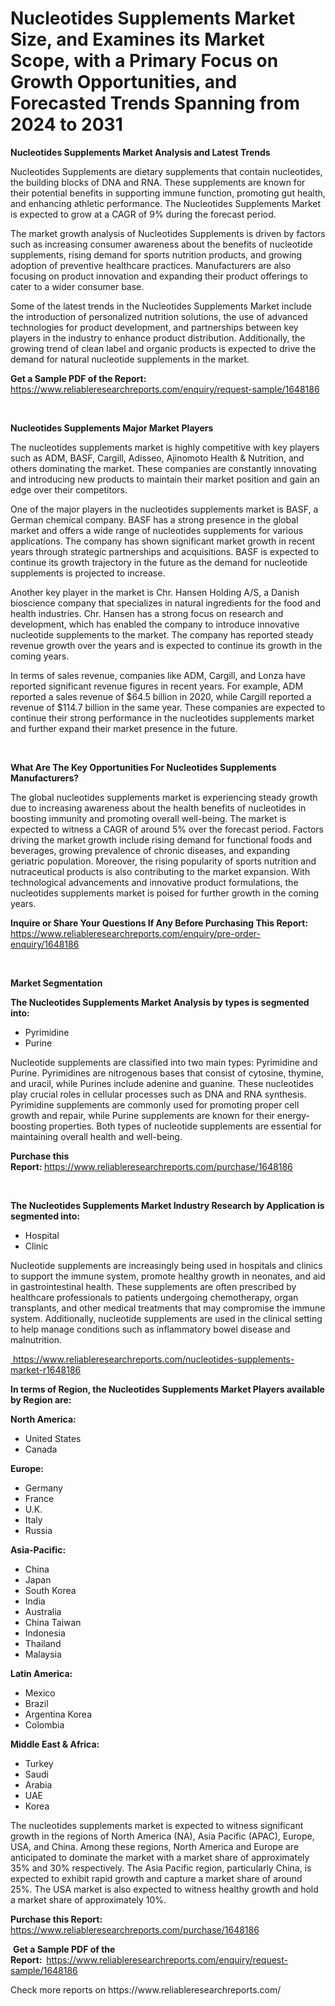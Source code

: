<p><h1>Nucleotides Supplements Market Size, and Examines its Market Scope, with a Primary Focus on Growth Opportunities, and Forecasted Trends Spanning from 2024 to 2031</h1></p><p><strong>Nucleotides Supplements Market Analysis and Latest Trends</strong></p>
<p><p>Nucleotides Supplements are dietary supplements that contain nucleotides, the building blocks of DNA and RNA. These supplements are known for their potential benefits in supporting immune function, promoting gut health, and enhancing athletic performance. The Nucleotides Supplements Market is expected to grow at a CAGR of 9% during the forecast period. </p><p>The market growth analysis of Nucleotides Supplements is driven by factors such as increasing consumer awareness about the benefits of nucleotide supplements, rising demand for sports nutrition products, and growing adoption of preventive healthcare practices. Manufacturers are also focusing on product innovation and expanding their product offerings to cater to a wider consumer base. </p><p>Some of the latest trends in the Nucleotides Supplements Market include the introduction of personalized nutrition solutions, the use of advanced technologies for product development, and partnerships between key players in the industry to enhance product distribution. Additionally, the growing trend of clean label and organic products is expected to drive the demand for natural nucleotide supplements in the market.</p></p>
<p><strong>Get a Sample PDF of the Report:&nbsp;</strong> <a href="https://www.reliableresearchreports.com/enquiry/request-sample/1648186">https://www.reliableresearchreports.com/enquiry/request-sample/1648186</a></p>
<p>&nbsp;</p>
<p><strong>Nucleotides Supplements Major Market Players</strong></p>
<p><p>The nucleotides supplements market is highly competitive with key players such as ADM, BASF, Cargill, Adisseo, Ajinomoto Health & Nutrition, and others dominating the market. These companies are constantly innovating and introducing new products to maintain their market position and gain an edge over their competitors.</p><p>One of the major players in the nucleotides supplements market is BASF, a German chemical company. BASF has a strong presence in the global market and offers a wide range of nucleotides supplements for various applications. The company has shown significant market growth in recent years through strategic partnerships and acquisitions. BASF is expected to continue its growth trajectory in the future as the demand for nucleotide supplements is projected to increase.</p><p>Another key player in the market is Chr. Hansen Holding A/S, a Danish bioscience company that specializes in natural ingredients for the food and health industries. Chr. Hansen has a strong focus on research and development, which has enabled the company to introduce innovative nucleotide supplements to the market. The company has reported steady revenue growth over the years and is expected to continue its growth in the coming years.</p><p>In terms of sales revenue, companies like ADM, Cargill, and Lonza have reported significant revenue figures in recent years. For example, ADM reported a sales revenue of $64.5 billion in 2020, while Cargill reported a revenue of $114.7 billion in the same year. These companies are expected to continue their strong performance in the nucleotides supplements market and further expand their market presence in the future.</p></p>
<p>&nbsp;</p>
<p><strong>What Are The Key Opportunities For Nucleotides Supplements Manufacturers?</strong></p>
<p><p>The global nucleotides supplements market is experiencing steady growth due to increasing awareness about the health benefits of nucleotides in boosting immunity and promoting overall well-being. The market is expected to witness a CAGR of around 5% over the forecast period. Factors driving the market growth include rising demand for functional foods and beverages, growing prevalence of chronic diseases, and expanding geriatric population. Moreover, the rising popularity of sports nutrition and nutraceutical products is also contributing to the market expansion. With technological advancements and innovative product formulations, the nucleotides supplements market is poised for further growth in the coming years.</p></p>
<p><strong>Inquire or Share Your Questions If Any Before Purchasing This Report:</strong> <a href="https://www.reliableresearchreports.com/enquiry/pre-order-enquiry/1648186">https://www.reliableresearchreports.com/enquiry/pre-order-enquiry/1648186</a></p>
<p>&nbsp;</p>
<p><strong>Market Segmentation</strong></p>
<p><strong>The Nucleotides Supplements Market Analysis by types is segmented into:</strong></p>
<p><ul><li>Pyrimidine</li><li>Purine</li></ul></p>
<p><p>Nucleotide supplements are classified into two main types: Pyrimidine and Purine. Pyrimidines are nitrogenous bases that consist of cytosine, thymine, and uracil, while Purines include adenine and guanine. These nucleotides play crucial roles in cellular processes such as DNA and RNA synthesis. Pyrimidine supplements are commonly used for promoting proper cell growth and repair, while Purine supplements are known for their energy-boosting properties. Both types of nucleotide supplements are essential for maintaining overall health and well-being.</p></p>
<p><strong>Purchase this Report:&nbsp;</strong><a href="https://www.reliableresearchreports.com/purchase/1648186">https://www.reliableresearchreports.com/purchase/1648186</a></p>
<p>&nbsp;</p>
<p><strong>The Nucleotides Supplements Market Industry Research by Application is segmented into:</strong></p>
<p><ul><li>Hospital</li><li>Clinic</li></ul></p>
<p><p>Nucleotide supplements are increasingly being used in hospitals and clinics to support the immune system, promote healthy growth in neonates, and aid in gastrointestinal health. These supplements are often prescribed by healthcare professionals to patients undergoing chemotherapy, organ transplants, and other medical treatments that may compromise the immune system. Additionally, nucleotide supplements are used in the clinical setting to help manage conditions such as inflammatory bowel disease and malnutrition.</p></p>
<p><a href="https://www.reliableresearchreports.com/nucleotides-supplements-market-r1648186">&nbsp;https://www.reliableresearchreports.com/nucleotides-supplements-market-r1648186</a></p>
<p><strong>In terms of Region, the Nucleotides Supplements Market Players available by Region are:</strong></p>
<p>
    <p> <strong> North America: </strong>
        <ul>
            <li>United States</li>
            <li>Canada</li>
        </ul>
        </p> 
    <p> <strong> Europe: </strong>
        <ul>
            <li>Germany</li>
            <li>France</li>
            <li>U.K.</li>
            <li>Italy</li>
            <li>Russia</li>
        </ul>
        </p> 
    <p> <strong> Asia-Pacific: </strong>
        <ul>
            <li>China</li>
            <li>Japan</li>
            <li>South Korea</li>
            <li>India</li>
            <li>Australia</li>
            <li>China Taiwan</li>
            <li>Indonesia</li>
            <li>Thailand</li>
            <li>Malaysia</li>
        </ul>
        </p> 
    <p> <strong> Latin America: </strong>
        <ul>
            <li>Mexico</li>
            <li>Brazil</li>
            <li>Argentina Korea</li>
            <li>Colombia</li>
        </ul>
        </p> 
    <p> <strong> Middle East & Africa: </strong>
        <ul>
            <li>Turkey</li>
            <li>Saudi</li>
            <li>Arabia</li>
            <li>UAE</li>
            <li>Korea</li>
        </ul>
    </p>
    </p>
<p><p>The nucleotides supplements market is expected to witness significant growth in the regions of North America (NA), Asia Pacific (APAC), Europe, USA, and China. Among these regions, North America and Europe are anticipated to dominate the market with a market share of approximately 35% and 30% respectively. The Asia Pacific region, particularly China, is expected to exhibit rapid growth and capture a market share of around 25%. The USA market is also expected to witness healthy growth and hold a market share of approximately 10%.</p></p>
<p><strong>Purchase this Report: </strong><a href="https://www.reliableresearchreports.com/purchase/1648186">https://www.reliableresearchreports.com/purchase/1648186</a></p>
<p>&nbsp;<strong>Get a Sample PDF of the Report:&nbsp;&nbsp;</strong><a href="https://www.reliableresearchreports.com/enquiry/request-sample/1648186">https://www.reliableresearchreports.com/enquiry/request-sample/1648186</a></p>
<p><strong></strong></p>
<p>Check more reports on https://www.reliableresearchreports.com/</p>
